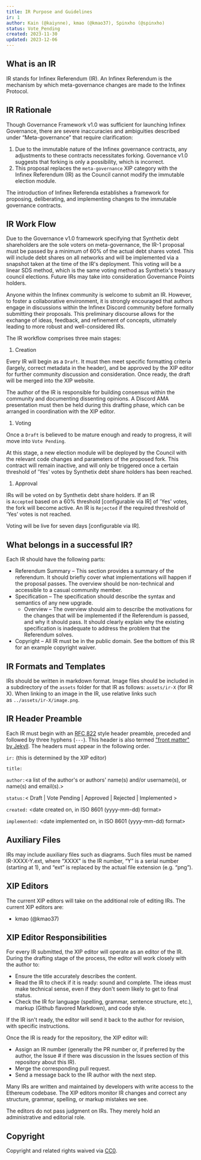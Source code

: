 ```yaml
---
title: IR Purpose and Guidelines
ir: 1
author: Kain (@kaiynne), kmao (@kmao37), Spinxho (@spinxho)
status: Vote_Pending
created: 2023-11-30
updated: 2023-12-06
---
```

## What is an IR

IR stands for Infinex Referendum (IR). An Infinex Referendum is the mechanism by which meta-governance changes are made to the Infinex Protocol.

## IR Rationale

Though Governance Framework v1.0 was sufficient for launching Infinex Governance, there are severe inaccuracies and ambiguities described under “Meta-governance” that require clarification:

1. Due to the immutable nature of the Infinex governance contracts, any adjustments to these contracts necessitates forking. Governance v1.0 suggests that forking is only a possibility, which is incorrect.
1. This proposal replaces the&nbsp;`meta-governance`&nbsp;XIP category with the Infinex Referendum (IR) as the Council cannot modify the immutable election module.

The introduction of Infinex Referenda establishes a framework for proposing, deliberating, and implementing changes to the immutable governance contracts.

## IR Work Flow

Due to the Governance v1.0 framework specifying that Synthetix debt shareholders are the sole voters on meta-governance, the IR-1 proposal must be passed by a minimum of 60% of the actual debt shares voted. This will include debt shares on all networks and will be implemented via a snapshot taken at the time of the IR's deployment. This voting will be a linear SDS method, which is the same voting method as Synthetix's treasury council elections. Future IRs may take into consideration Governance Points holders.

Anyone within the Infinex community is welcome to submit an IR. However, to foster a collaborative environment, it is strongly encouraged that authors engage in discussions within the Infinex Discord community before formally submitting their proposals. This preliminary discourse allows for the exchange of ideas, feedback, and refinement of concepts, ultimately leading to more robust and well-considered IRs.

The IR workflow comprises three main stages:

1. Creation

Every IR will begin as a&nbsp;`Draft`. It must then meet specific formatting criteria (largely, correct metadata in the header), and be approved by the XIP editor for further community discussion and consideration. Once ready, the draft will be merged into the XIP website.

The author of the IR is responsible for building consensus within the community and documenting dissenting opinions. A Discord AMA presentation must then be held during this drafting phase, which can be arranged in coordination with the XIP editor.

1. Voting

Once a&nbsp;`Draft`&nbsp;is believed to be mature enough and ready to progress, it will move into&nbsp;`Vote Pending`.

At this stage, a new election module will be deployed by the Council with the relevant code changes and parameters of the proposed fork. This contract will remain inactive, and will only be triggered once a certain threshold of 'Yes' votes by Synthetix debt share holders has been reached.

1. Approval

IRs will be voted on by Synthetix debt share holders. If an IR is&nbsp;`Accepted`&nbsp;based on a 60% threshold [configurable via IR] of 'Yes' votes, the fork will become active. An IR is&nbsp;`Rejected`&nbsp;if the required threshold of ‘Yes’ votes is not reached.

Voting will be live for seven days [configurable via IR].

## What belongs in a successful IR?

Each IR should have the following parts:

- Referendum Summary – This section provides a summary of the referendum. It should briefly cover what implementations will happen if the proposal passes. The overview should be non-technical and accessible to a casual community member.
- Specification – The specification should describe the syntax and semantics of any new upgrade.
  - Overview – The overview should aim to describe the motivations for the changes that will be implemented if the Referendum is passed, and why it should pass. It should clearly explain why the existing specification is inadequate to address the problem that the Referendum solves.
- Copyright – All IR must be in the public domain. See the bottom of this IR for an example copyright waiver.

## IR Formats and Templates

IRs should be written in markdown&nbsp;format. Image files should be included in a subdirectory of the&nbsp;`assets`&nbsp;folder for that IR as follows:&nbsp;`assets/ir-X`&nbsp;(for IR X). When linking to an image in the IR, use relative links such as&nbsp;`../assets/ir-X/image.png`.

## IR Header Preamble

Each IR must begin with an&nbsp;[RFC 822](https://www.ietf.org/rfc/rfc822.txt)&nbsp;style header preamble, preceded and followed by three hyphens (`---`). This header is also termed&nbsp;["front matter" by Jekyll](https://jekyllrb.com/docs/front-matter/). The headers must appear in the following order.

`ir:`&nbsp;(this is determined by the XIP editor)

`title:`

`author:`<a list of the author's or authors' name(s) and/or username(s), or name(s) and email(s).>

`status:`< Draft | Vote Pending | Approved | Rejected | Implemented >

`created:`&nbsp;<date created on, in ISO 8601 (yyyy-mm-dd) format>

`implemented:`&nbsp;<date implemented on, in ISO 8601 (yyyy-mm-dd) format>

## Auxiliary Files

IRs may include auxiliary files such as diagrams. Such files must be named IR-XXXX-Y.ext, where “XXXX” is the IR number, “Y” is a serial number (starting at 1), and “ext” is replaced by the actual file extension (e.g. “png”).

## XIP Editors

The current XIP editors will take on the additional role of editing IRs. The current XIP editors are:

- kmao (@kmao37)

## XIP Editor Responsibilities

For every IR submitted, the XIP editor will operate as an editor of the IR. During the drafting stage of the process, the editor will work closely with the author to:

- Ensure the title accurately describes the content.
- Read the IR to check if it is ready: sound and complete. The ideas must make technical sense, even if they don't seem likely to get to final status.
- Check the IR for language (spelling, grammar, sentence structure, etc.), markup (Github flavored Markdown), and code style.

If the IR isn't ready, the editor will send it back to the author for revision, with specific instructions.

Once the IR is ready for the repository, the XIP editor will:

- Assign an IR number (generally the PR number or, if preferred by the author, the Issue # if there was discussion in the Issues section of this repository about this IR).
- Merge the corresponding pull request.
- Send a message back to the IR author with the next step.

Many IRs are written and maintained by developers with write access to the Ethereum codebase. The XIP editors monitor IR changes and correct any structure, grammar, spelling, or markup mistakes we see.

The editors do not pass judgment on IRs. They merely hold an administrative and editorial role.

## Copyright

Copyright and related rights waived via&nbsp;[CC0](https://creativecommons.org/publicdomain/zero/1.0/).
